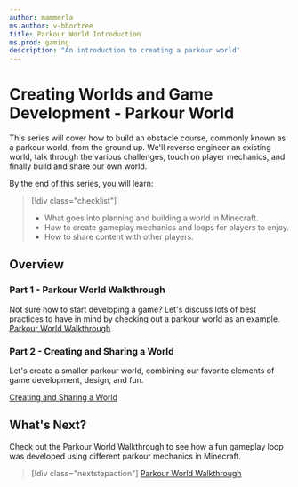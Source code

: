 ```yaml
---
author: mammerla
ms.author: v-bbortree
title: Parkour World Introduction
ms.prod: gaming
description: "An introduction to creating a parkour world"
---
```


# Creating Worlds and Game Development - Parkour World

This series will cover how to build an obstacle course, commonly known as a parkour world, from the ground up. We'll reverse engineer an existing world, talk through the various challenges, touch on player mechanics, and finally build and share our own world.

By the end of this series, you will learn:

> [!div class="checklist"]
>
> - What goes into planning and building a world in Minecraft.
> - How to create gameplay mechanics and loops for players to enjoy.
> - How to share content with other players.

## Overview 

### Part 1 - Parkour World Walkthrough

Not sure how to start developing a game? Let's discuss lots of best practices to have in mind by checking out a parkour world as an example. [Parkour World Walkthrough](ParkourWorldWalkthrough.md)

### Part 2 - Creating and Sharing a World

Let's create a smaller parkour world, combining our favorite elements of game development, design, and fun.

[Creating and Sharing a World](ParkourWorldGuide.md)

## What's Next?

Check out the Parkour World Walkthrough to see how a fun gameplay loop was developed using different parkour mechanics in Minecraft.

> [!div class="nextstepaction"]
> [Parkour World Walkthrough](ParkourWorldWalkthrough.md)
